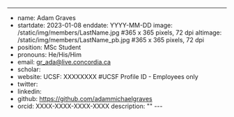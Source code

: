 --- 
* name: Adam Graves
* startdate: 2023-01-08 
enddate: YYYY-MM-DD 
image: /static/img/members/LastName.jpg #365 x 365 pixels, 72 dpi 
altimage: /static/img/members/LastName_pb.jpg #365 x 365 pixels, 72 dpi 
* position: MSc Student
* pronouns: He/His/Him
* email: gr_ada@live.concordia.ca
* scholar: 
* website: 
UCSF: XXXXXXXX #UCSF Profile ID - Employees only 
* twitter: 
* linkedin: 
* github: https://github.com/adammichaelgraves
* orcid: XXXX-XXXX-XXXX-XXXX 
description: "" ---
